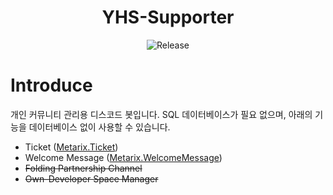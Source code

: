 <h1 align="center">YHS-Supporter</h1>
<p align="center">
    <img src="https://img.shields.io/badge/release_version-1.0-0080aa?style=flat" alt="Release" >
</p>

# Introduce
개인 커뮤니티 관리용 디스코드 봇입니다. SQL 데이터베이스가 필요 없으며, 아래의 기능을 데이터베이스 없이 사용할 수 있습니다.
* Ticket ([Metarix.Ticket](https://github.com/gunyu1019/MBOT))
* Welcome Message ([Metarix.WelcomeMessage](https://github.com/gunyu1019/MBOT))
* ~~Folding Partnership Channel~~
* ~~Own-Developer Space Manager~~
